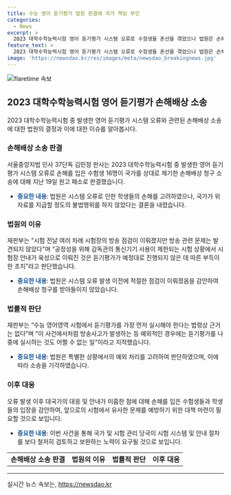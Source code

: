 ```yaml
---
title: 수능 영어 듣기평가 법원 판결에 국가 책임 부인
categories:
  - News
excerpt: >
  2023 대학수학능력시험 영어 듣기평가 시스템 오류로 수험생들 혼선을 겪었으나 법원은 손해배상 소송을 원인 없다고 판결. 시스템 오류로 영어 듣기평가 방송 송출 안되자 독해 문항을 먼저 풀도록 안내한 것에 이의를 제기한 수험생 16명, 국가를 상대로 손해배상 청구하였으나 법원은 국가의 불법행위를 어렵다고 판정. 이에 대해 법원은 방송 관련 문제는 발견되지 않았다며, 이는 부득이한 조치라고 판단함. 시험 상황에서 예외적인 경우에는 듣기평가를 나중에 실시하는 것도 어쩔 수 없는 일이라고 언급하였다.
feature_text: >
  2023 대학수학능력시험 영어 듣기평가 시스템 오류로 수험생들 혼선을 겪었으나 법원은 손해배상 소송을 원인 없다고 판결. 시스템 오류로 영어 듣기평가 방송 송출 안되자 독해 문항을 먼저 풀도록 안내한 것에 이의를 제기한 수험생 16명, 국가를 상대로 손해배상 청구하였으나 법원은 국가의 불법행위를 어렵다고 판정. 이에 대해 법원은 방송 관련 문제는 발견되지 않았다며, 이는 부득이한 조치라고 판단함. 시험 상황에서 예외적인 경우에는 듣기평가를 나중에 실시하는 것도 어쩔 수 없는 일이라고 언급하였다.
image: 'https://newsdao.kr/res/images/meta/newsdao_breakingnews.jpg'
---
```


<p><img src="https://newsdao.kr/res/images/meta/newsdao_breakingnews.jpg" alt="flaretime 속보" /></p>

<h2 data-ke-size="size26">2023 대학수학능력시험 영어 듣기평가 손해배상 소송</h2>

<p data-ke-size="size16">2023 대학수학능력시험 중 발생한 영어 듣기평가 시스템 오류와 관련된 손해배상 소송에 대한 법원의 결정과 이에 대한 이슈를 알아봅시다.</p>

<h3>손해배상 소송 판결</h3>

<p data-ke-size="size16">서울중앙지법 민사 37단독 김민정 판사는 2023 대학수학능력시험 중 발생한 영어 듣기평가 시스템 오류로 손해를 입은 수험생 16명이 국가를 상대로 제기한 손해배상 청구 소송에 대해 지난 19일 원고 패소로 판결했습니다.</p>

<ul>
<li><b><span style="color: #1a5490;">중요한 내용</span></b>: 법원은 시스템 오류로 인한 학생들의 손해를 고려하였으나, 국가가 위자료를 지급할 정도의 불법행위를 하지 않았다는 결론을 내렸습니다.</li>
</ul>

<h3>법원의 이유</h3>

<p data-ke-size="size16">재판부는 "시험 전날 여러 차례 시험장의 방송 점검이 이뤄졌지만 방송 관련 문제는 발견되지 않았다"며 “공정성을 위해 감독관의 통신기기 사용이 제한되는 시험 상황에서 시험장 안내가 육성으로 이뤄진 것은 듣기평가가 예정대로 진행되지 않은 데 따른 부득이한 조치”라고 판단했습니다.</p>

<ul>
<li><b><span style="color: #1a5490;">중요한 내용</span></b>: 법원은 시스템 오류 발생 이전에 적절한 점검이 이뤄졌음을 감안하여 손해배상 청구를 받아들이지 않았습니다.</li>
</ul>

<h3>법률적 판단</h3>

<p data-ke-size="size16">재판부는 “수능 영어영역 시험에서 듣기평가를 가장 먼저 실시해야 한다는 법령상 근거는 없다”며 “이 사건에서처럼 방송사고가 발생하는 등 예외적인 경우에는 듣기평가를 나중에 실시하는 것도 어쩔 수 없는 일”이라고 지적했습니다.</p>

<ul>
<li><b><span style="color: #1a5490;">중요한 내용</span></b>: 법원은 특별한 상황에서의 예외 처리를 고려하여 판단하였으며, 이에 따라 소송을 기각하였습니다.</li>
</ul>

<h3>이후 대응</h3>

<p data-ke-size="size16">오류 발생 이후 대국가의 대응 및 안내가 미흡한 점에 대해 손해를 입은 수험생들과 학생들의 입장을 감안하여, 앞으로의 시험에서 유사한 문제를 예방하기 위한 대책 마련이 필요할 것으로 보입니다.</p>

<ul>
<li><b><span style="color: #1a5490;">중요한 내용</span></b>: 이번 사건을 통해 국가 및 시험 관리 당국이 시험 시스템 및 안내 절차를 보다 철저히 검토하고 보완하는 노력이 요구될 것으로 보입니다.</li>
</ul>

<table>
  <tbody>
    <tr>
      <td style="text-align: center; height: 17px;"><b>손해배상 소송 판결</b></td>
      <td style="text-align: center; height: 17px;"><b>법원의 이유</b></td>
      <td style="text-align: center; height: 17px;"><b>법률적 판단</b></td>
      <td style="text-align: center; height: 17px;"><b>이후 대응</b></td>
    </tr>
  </tbody>
</table>

<hr>
실시간 뉴스 속보는, <a href="https://newsdao.kr" rel="dofollow">https://newsdao.kr</a>


